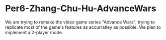 Per6-Zhang-Chu-Hu-AdvanceWars
=============================

We are trying to remake the video game series "Advance Wars", trying to replicate most of the game's features as accurratley as possible. We plan to implement a 2-player mode.
